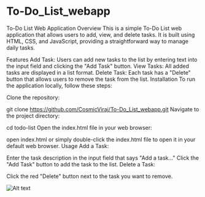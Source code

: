 # To-Do_List_webapp
To-Do List Web Application
Overview
This is a simple To-Do List web application that allows users to add, view, and delete tasks. It is built using HTML, CSS, and JavaScript, providing a straightforward way to manage daily tasks.

Features
Add Task: Users can add new tasks to the list by entering text into the input field and clicking the "Add Task" button.
View Tasks: All added tasks are displayed in a list format.
Delete Task: Each task has a "Delete" button that allows users to remove the task from the list.
Installation
To run the application locally, follow these steps:

Clone the repository:

git clone https://github.com/CosmicViraj/To-Do_List_webapp.git
Navigate to the project directory:

cd todo-list
Open the index.html file in your web browser:

open index.html
or simply double-click the index.html file to open it in your default web browser.
Usage
Add a Task:

Enter the task description in the input field that says "Add a task..."
Click the "Add Task" button to add the task to the list.
Delete a Task:

Click the red "Delete" button next to the task you want to remove.

![Alt text](relative/path/to/image.png)
